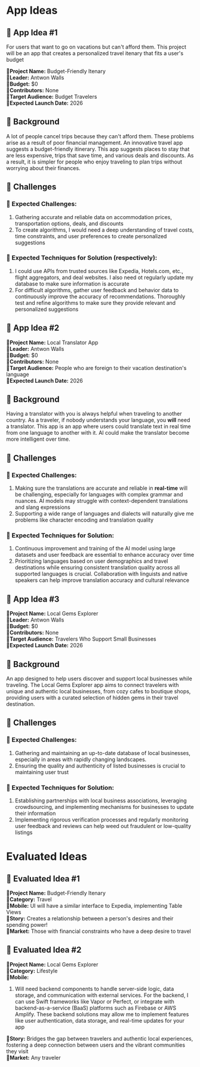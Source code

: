 # App Ideas

## :beginner: App Idea #1

For users that want to go on vacations but can't afford them. This project will be an app that creates a personalized travel itenary that fits a user's budget

**:small_blue_diamond:Project Name:** Budget-Friendly Itenary  
**:small_blue_diamond:Leader:** Antwon Walls  
**:small_blue_diamond:Budget:** $0  
**:small_blue_diamond:Contributors:** None  
**:small_blue_diamond:Target Audience:** Budget Travelers  
**:small_blue_diamond:Expected Launch Date:** 2026  

## :triangular_flag_on_post: Background

A lot of people cancel trips because they can't afford them. These problems arise as a result of poor financial management. An innovative travel app suggests a budget-friendly itinerary. This app suggests places to stay that are less expensive, trips that save time, and various deals and discounts. As a result, it is simpler for people who enjoy traveling to plan trips without worrying about their finances.

## :pencil: Challenges

### :small_blue_diamond: Expected Challenges:
1. Gathering accurate and reliable data on accommodation prices, transportation options, deals, and discounts
2. To create algorithms, I would need a deep understanding of travel costs, time constraints, and user preferences to create personalized suggestions

### :small_blue_diamond: Expected Techniques for Solution (respectively):

1. I could use APIs from trusted sources like Expedia, Hotels.com, etc., flight aggregators, and deal websites. I also need ot regularly update my database to make sure information is accurate
2. For difficult algorithms, gather user feedback and behavior data to continuously improve the accuracy of recommendations. Thoroughly test and refine algorithms to make sure they provide relevant and personalized suggestions


## :beginner: App Idea #2

**:small_blue_diamond:Project Name:** Local Translator App  
**:small_blue_diamond:Leader:** Antwon Walls  
**:small_blue_diamond:Budget:** $0  
**:small_blue_diamond:Contributors:** None  
**:small_blue_diamond:Target Audience:** People who are foreign to their vacation destination's language  
**:small_blue_diamond:Expected Launch Date:** 2026

## :triangular_flag_on_post: Background

Having a translator with you is always helpful when traveling to another country. As a traveler, if nobody understands your language, you **will** need a translator. This app is an app where users could translate text in real time from one language to another with it. AI could make the translator become more intelligent over time.

## :pencil: Challenges

### :small_blue_diamond: Expected Challenges:
1. Making sure the translations are accurate and reliable in **real-time** will be challenging, especially for languages with complex grammar and nuances. AI models may struggle with context-dependent translations and slang expressions
2. Supporting a wide range of languages and dialects will naturally give me problems like character encoding and translation quality

### :small_blue_diamond: Expected Techniques for Solution:

1. Continuous improvement and training of the AI model using large datasets and user feedback are essential to enhance accuracy over time
2. Prioritizing languages based on user demographics and travel destinations while ensuring consistent translation quality across all supported languages is crucial. Collaboration with linguists and native speakers can help improve translation accuracy and cultural relevance

## :beginner: App Idea #3

**:small_blue_diamond:Project Name:** Local Gems Explorer  
**:small_blue_diamond:Leader:** Antwon Walls  
**:small_blue_diamond:Budget:** $0  
**:small_blue_diamond:Contributors:** None  
**:small_blue_diamond:Target Audience:** Travelers Who Support Small Businesses  
**:small_blue_diamond:Expected Launch Date:** 2026  

## :triangular_flag_on_post: Background

An app designed to help users discover and support local businesses while traveling. The Local Gems Explorer app aims to connect travelers with unique and authentic local businesses, from cozy cafes to boutique shops, providing users with a curated selection of hidden gems in their travel destination.

## :pencil: Challenges

### :small_blue_diamond: Expected Challenges:
1. Gathering and maintaining an up-to-date database of local businesses, especially in areas with rapidly changing landscapes.
2. Ensuring the quality and authenticity of listed businesses is crucial to maintaining user trust

### :small_blue_diamond: Expected Techniques for Solution:

1. Establishing partnerships with local business associations, leveraging crowdsourcing, and implementing mechanisms for businesses to update their information
2. Implementing rigorous verification processes and regularly monitoring user feedback and reviews can help weed out fraudulent or low-quality listings

# Evaluated Ideas

## :beginner: Evaluated Idea #1

**:small_blue_diamond:Project Name:** Budget-Friendly Itenary  
**:small_blue_diamond:Category:** Travel  
**:small_blue_diamond:Mobile:** UI will have a similar interface to Expedia, implementing Table Views  
**:small_blue_diamond:Story:** Creates a relationship between a person's desires and their spending power!  
**:small_blue_diamond:Market:** Those with financial constraints who have a deep desire to travel  

## :beginner: Evaluated Idea #2
**:small_blue_diamond:Project Name:** Local Gems Explorer  
**:small_blue_diamond:Category:** Lifestyle  
**:small_blue_diamond:Mobile:**  
1. Will need backend components to handle server-side logic, data storage, and communication with external services. For the backend, I can use Swift frameworks like Vapor or Perfect, or integrate with backend-as-a-service (BaaS) platforms such as Firebase or AWS Amplify. These backend solutions may allow me to implement features like user authentication, data storage, and real-time updates for your app

**:small_blue_diamond:Story:** Bridges the gap between travelers and authentic local experiences, fostering a deep connection between users and the vibrant communities they visit  
**:small_blue_diamond:Market:** Any traveler
